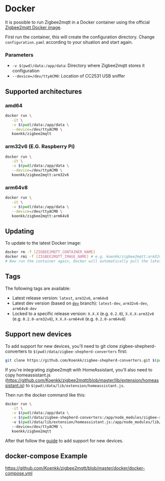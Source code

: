 # Docker
It is possible to run Zigbee2mqtt in a Docker container using the official [Zigbee2mqtt Docker image](https://hub.docker.com/r/koenkk/zigbee2mqtt/).

First run the container, this will create the configuration directory. Change `configuration.yaml` according to your situation and start again.

### Parameters
* `-v $(pwd)/data:/app/data`: Directory where Zigbee2mqtt stores it configuration
* `--device=/dev/ttyACM0`: Location of CC2531 USB sniffer

## Supported architectures
### amd64
```bash
docker run \
   -it \
   -v $(pwd)/data:/app/data \
   --device=/dev/ttyACM0 \
   koenkk/zigbee2mqtt
```

### arm32v6 (E.G. Raspberry Pi)
```bash
docker run \
   -it \
   -v $(pwd)/data:/app/data \
   --device=/dev/ttyACM0 \
   koenkk/zigbee2mqtt:arm32v6
```

### arm64v8
```bash
docker run \
   -it \
   -v $(pwd)/data:/app/data \
   --device=/dev/ttyACM0 \
   koenkk/zigbee2mqtt:arm64v8
```

## Updating
To update to the latest Docker image:
```bash
docker rm -f [ZIGBEE2MQTT_CONTAINER_NAME]
docker rmi -f [ZIGBEE2MQTT_IMAGE_NAME] # e.g. koenkk/zigbee2mqtt:arm32v6
# Now run the container again, Docker will automatically pull the latest image.
```

## Tags
The following tags are available:
- Latest release version: `latest`, `arm32v6`, `arm64v8`
- Latest dev version (based on [`dev`](https://github.com/Koenkk/zigbee2mqtt/tree/dev) branch): `latest-dev`, `arm32v6-dev`, `arm64v8-dev`
- Locked to a specific release version: `X.X.X` (e.g. `0.2.0`), `X.X.X-arm32v6` (e.g. `0.2.0-arm32v6`), `X.X.X-arm64v8` (e.g. `0.2.0-arm64v8`)

## Support new devices
To add support for new devices, you'll need to git clone zigbee-shepherd-converters to ```$(pwd)/data/zigbee-shepherd-converters``` first:

```bash
git clone https://github.com/Koenkk/zigbee-shepherd-converters.git $(pwd)/data/zigbee-shepherd-converters
```

If you're integrating zigbee2mqtt with HomeAssistant, you'll also need to copy homeassistant.js (https://github.com/Koenkk/zigbee2mqtt/blob/master/lib/extension/homeassistant.js) to ```$(pwd)/data/lib/extension/homeassistant.js```.

Then run the docker command like this:

```bash
docker run \
   -it \
   -v $(pwd)/data:/app/data \
   -v $(pwd)/data/zigbee-shepherd-converters:/app/node_modules/zigbee-shepherd-converters
   -v $(pwd)/data/lib/extension/homeassistant.js:/app/node_modules/lib/extension/homeassistant.js
   --device=/dev/ttyACM0 \
   koenkk/zigbee2mqtt
```

After that follow the [guide](https://www.zigbee2mqtt.io/how_tos/how_to_support_new_devices.html) to add support for new devices.


## docker-compose Example
https://github.com/Koenkk/zigbee2mqtt/blob/master/docker/docker-compose.yml

